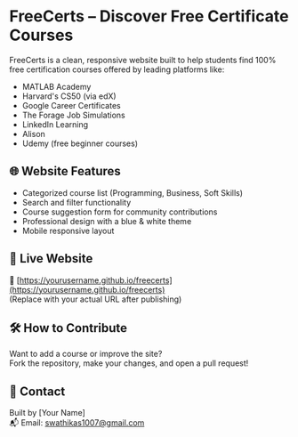 # FreeCerts – Discover Free Certificate Courses

FreeCerts is a clean, responsive website built to help students find 100% free certification courses offered by leading platforms like:

- MATLAB Academy
- Harvard's CS50 (via edX)
- Google Career Certificates
- The Forage Job Simulations
- LinkedIn Learning
- Alison
- Udemy (free beginner courses)

## 🌐 Website Features

- Categorized course list (Programming, Business, Soft Skills)
- Search and filter functionality
- Course suggestion form for community contributions
- Professional design with a blue & white theme
- Mobile responsive layout

## 🚀 Live Website

🔗 [https://yourusername.github.io/freecerts](https://yourusername.github.io/freecerts)  
(Replace with your actual URL after publishing)

## 🛠️ How to Contribute

Want to add a course or improve the site?  
Fork the repository, make your changes, and open a pull request!

## 📧 Contact

Built by [Your Name]  
📬 Email: swathikas1007@gmail.com
